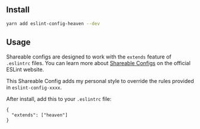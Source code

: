 ## Install

```bash
yarn add eslint-config-heaven --dev
```

## Usage

Shareable configs are designed to work with the `extends` feature of `.eslintrc` files.
You can learn more about
[Shareable Configs](http://eslint.org/docs/developer-guide/shareable-configs) on the
official ESLint website.

This Shareable Config adds my personal style to override the rules provided in `eslint-config-xxxx`.

After install, add this to your `.eslintrc` file:

```
{
  "extends": ["heaven"]
}
```
